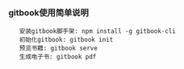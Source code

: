 

### gitbook使用简单说明

```
   安装gitbook脚手架: npm install -g gitbook-cli
   初始化gitbook: gitbook init
   预览书籍: gitbook serve
   生成电子书: gitbook pdf
```

